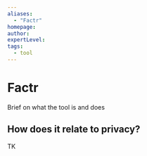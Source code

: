 ```yaml
---
aliases:
  - "Factr"
homepage: 
author: 
expertLevel: 
tags:
  - tool
---
```

# Factr

Brief on what the tool is and does 

## How does it relate to privacy?

TK 

